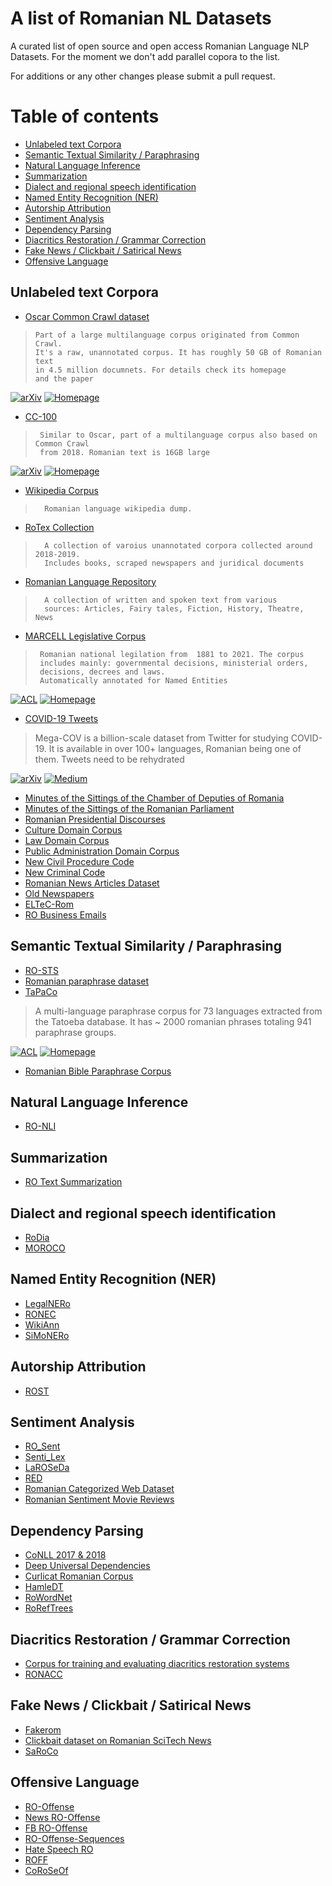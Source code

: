 # A list of Romanian NL Datasets
A curated list of open source and open access Romanian Language NLP Datasets.
For the moment we don't add parallel copora to the list.

For additions or any other changes please submit a pull request.

Table of contents
=================

<!--ts-->
   * [Unlabeled text Corpora](#unlabeled-text-corpora)
   * [Semantic Textual Similarity / Paraphrasing](#semantic-textual-similarity--paraphrasing)
   * [Natural Language Inference](#natural-language-inference)
   * [Summarization](#summarization)
   * [Dialect and regional speech identification](#dialect-and-regional-speech-identification)
   * [Named Entity Recognition (NER)](#named-entity-recognition-ner)
   * [Autorship Attribution](#autorship-attribution)
   * [Sentiment Analysis](#sentiment-analysis)
   * [Dependency Parsing](#dependency-parsing)
   * [Diacritics Restoration / Grammar Correction](#diacritics-restoration--grammar-correction)
   * [Fake News / Clickbait / Satirical News](#fake-news--clickbait--satirical-news)
   * [Offensive Language](#offensive-language)

<!--te-->

## Unlabeled text Corpora

* [Oscar Common Crawl dataset](https://huggingface.co/datasets/oscar-corpus/OSCAR-2201)
>     Part of a large multilanguage corpus originated from Common Crawl.
>     It's a raw, unannotated corpus. It has roughly 50 GB of Romanian text
>     in 4.5 million documnets. For details check its homepage 
>     and the paper
 
[![arXiv](https://img.shields.io/badge/arXiv-2004.06165-f9f107.svg)](https://arxiv.org/abs/2004.06165)
[![Homepage](https://img.shields.io/badge/oscar%20homepage-6ca1f0)](https://oscar-project.org/)

* [CC-100](https://data.statmt.org/cc-100/)
>      Similar to Oscar, part of a multilanguage corpus also based on Common Crawl
>      from 2018. Romanian text is 16GB large

[![arXiv](https://img.shields.io/badge/arXiv-1911.00359-f9f107.svg)](https://arxiv.org/abs/1911.00359)
[![Homepage](https://img.shields.io/badge/cc-100%20homepage-6ca1f0)](https://data.statmt.org/cc-100/)

* [Wikipedia Corpus](https://dumps.wikimedia.org/rowiki/)
>       Romanian language wikipedia dump. 
  
* [RoTex Collection](https://github.com/aleris/ReadME-RoTex-Corpus-Builder)
>       A collection of varoius unannotated corpora collected around 2018-2019.
>       Includes books, scraped newspapers and juridical documents  
> 
* [Romanian Language Repository](https://github.com/lmidriganciochina/romaniancorpus)
>       A collection of written and spoken text from various
>       sources: Articles, Fairy tales, Fiction, History, Theatre, News
 
* [MARCELL Legislative Corpus](https://elrc-share.eu/repository/browse/marcell-romanian-legislative-subcorpus-v2/2da548428b9d11eb9c1a00155d026706ce94a6b59ffc4b0e9fb5cd9cebe6889e/)
>      Romanian national legilation from  1881 to 2021. The corpus
>      includes mainly: governmental decisions, ministerial orders,
>      decisions, decrees and laws.
>      Automatically annotated for Named Entities

[![ACL](https://img.shields.io/badge/ACL%20Anthology-ed1c24.svg)](http://www.lrec-conf.org/proceedings/lrec2020/pdf/2020.lrec-1.464.pdf)
[![Homepage](https://img.shields.io/badge/marcell%20homepage-6ca1f0)](https://marcell-project.eu/)

* [COVID-19 Tweets](https://github.com/UBC-NLP/megacov)
>    Mega-COV is a billion-scale dataset from Twitter for studying COVID-19. It is
>    available in over 100+ languages, Romanian being one of them. Tweets need
>    to be rehydrated

[![arXiv](https://img.shields.io/badge/arXiv-2005.06012-f9f107.svg)](https://arxiv.org/abs/2005.06012)
[![Medium](https://img.shields.io/badge/Medium-12100E?style=for-the-badge&logo=medium&logoColor=white)](https://mumageed.medium.com/billion-scale-investigation-of-covid-19-impact-on-human-communication-in-104-languages-874b5a37beac)


  
* [Minutes of the Sittings of the Chamber of Deputies of Romania](https://elrc-share.eu/repository/browse/monolingual-corpus-from-minutes-of-the-sittings-of-the-chamber-of-deputies-of-romania-2016-2018-processed/759806e22e1311e9a4d400155d02670657928f90efa64c9dab1b177c2186bf6c/)
* [Minutes of the Sittings of the Romanian Parliament](https://elrc-share.eu/repository/browse/romanian-parliament-transcripts-1996-2018-processed/779b85aee4de11e9913100155d026706ac0a5e38c6824010a537363b37b6bd0f/)
* [Romanian Presidential Discourses](https://github.com/grrrrah/RomanianPresidentialDiscourses)
* [Culture Domain Corpus](https://elrc-share.eu/repository/browse/monolingual-romanian-corpus-in-the-culture-domain-processed/a1d6c98e1d5911e9b7d400155d026706fd71a90bf1df4bacb3f174edccb6e9b9/)
* [Law Domain Corpus](https://elrc-share.eu/repository/browse/monolingual-romanian-corpus-in-the-law-domain/ee9f6b0289f611e6bfe700155d0205029e7b188412ab4e56bf6fd1d7d9e8b033/)
* [Public Administration Domain Corpus](https://elrc-share.eu/repository/browse/monolingual-romanian-corpus-in-the-public-administration-domain-processed/32b0c234327311e8b7d400155d026706afa147904c554dd1bad4764bd4a7aaed/)
* [New Civil Procedure Code](https://elrc-share.eu/repository/browse/romanian-new-civil-procedure-code-processed/e4d8e13046ff11e8b7d400155d026706010657f248274e6286aeb6488d8a2ee6/)
* [New Criminal Code](https://elrc-share.eu/repository/browse/noul-cod-penal/100b7e38d25111ea913100155d0267066e48d760d0d24b39a4900b2b09864a02/)
* [Romanian News Articles Dataset](https://github.com/mhakan20/RomanianNewsArticlesDataset)
* [Old Newspapers](https://www.kaggle.com/datasets/alvations/old-newspapers)
* [ELTeC-Rom](https://github.com/COST-ELTeC/ELTeC-rom)
* [RO Business Emails](https://huggingface.co/datasets/readerbench/ro-business-emails)


## Semantic Textual Similarity / Paraphrasing

* [RO-STS](https://huggingface.co/datasets/ro_sts)
* [Romanian paraphrase dataset](https://huggingface.co/datasets/BlackKakapo/paraphrase-ro)
* [TaPaCo](https://huggingface.co/datasets/tapaco/viewer/ro/train)
>    A multi-language paraphrase corpus for 73 languages extracted from the Tatoeba database.
>    It has ~ 2000 romanian phrases totaling 941 paraphrase groups. 

[![ACL](https://img.shields.io/badge/ACL%20Anthology-ed1c24.svg)](https://aclanthology.org/2020.lrec-1.848/)
[![Homepage](https://img.shields.io/badge/cc-100%20homepage-6ca1f0)](https://zenodo.org/record/3707949)

* [Romanian Bible Paraphrase Corpus](https://huggingface.co/datasets/andyP/ro-paraphrase-bible)

## Natural Language Inference

* [RO-NLI](https://github.com/dumitrescustefan/RO-NLI)

## Summarization
* [RO Text Summarization](https://huggingface.co/datasets/readerbench/ro-text-summarization)

## Dialect and regional speech identification
* [RoDia](https://github.com/codrut2/RoDia)
* [MOROCO](https://github.com/butnaruandrei/MOROCO)
    
## Named Entity Recognition (NER)

* [LegalNERo](https://huggingface.co/datasets/joelito/legalnero)
* [RONEC](https://huggingface.co/datasets/ronec)
* [WikiAnn](https://huggingface.co/datasets/wikiann)
* [SiMoNERo](https://github.com/UniversalDependencies/UD_Romanian-SiMoNERo)

## Autorship Attribution

* [ROST](https://www.kaggle.com/datasets/sandamariaavram/rost-romanian-stories-and-other-texts)


## Sentiment Analysis

* [RO_Sent](https://huggingface.co/datasets/ro_sent)
* [Senti_Lex](https://huggingface.co/datasets/senti_lex)
* [LaROSeDa](https://huggingface.co/datasets/laroseda)
* [RED](https://github.com/Alegzandra/RED-Romanian-Emotions-Dataset)
* [Romanian Categorized Web Dataset](https://github.com/bogsio/RomanianCategorizedWebDataset)
* [Romanian Sentiment Movie Reviews](https://www.kaggle.com/datasets/gringoandy/romanian-sentiment-movie-reviews)


## Dependency Parsing

* [CoNLL 2017 & 2018](https://www.conll.org/previous-tasks)
* [Deep Universal Dependencies](https://lindat.mff.cuni.cz/repository/xmlui/handle/11234/1-3720)
* [Curlicat Romanian Corpus](https://elrc-share.eu/repository/browse/curlicat-romanian-corpus/8b6c8dca58ea11ed9c1a00155d026706fb03ef8b4c1847cfbe9cea869a82731e/)
* [HamleDT](https://lindat.mff.cuni.cz/repository/xmlui/handle/11234/1-1508)
* [RoWordNet](https://github.com/dumitrescustefan/RoWordNet)
* [RoRefTrees](https://github.com/UniversalDependencies/UD_Romanian-RRT)

## Diacritics Restoration / Grammar Correction

* [Corpus for training and evaluating diacritics restoration systems](https://lindat.mff.cuni.cz/repository/xmlui/handle/11234/1-2607)
* [RONACC](https://nextcloud.readerbench.com/index.php/s/9pwymesT5sycxoM)

## Fake News / Clickbait / Satirical News

* [Fakerom](https://www.tagtog.com/fakerom/fakerom)
* [Clickbait dataset on Romanian SciTech News](https://github.com/ralucaginga/ClickbaitSciTechRO)
* [SaRoCo](https://github.com/MihaelaGaman/SaRoCo)

## Offensive Language

* [RO-Offense](https://huggingface.co/datasets/readerbench/ro-offense)
* [News RO-Offense](https://huggingface.co/datasets/readerbench/news-ro-offense)
* [FB RO-Offense](https://huggingface.co/datasets/readerbench/ro-fb-offense)
* [RO-Offense-Sequences](https://huggingface.co/datasets/readerbench/ro-offense-sequences)
* [Hate Speech RO](https://github.com/andra-pumnea/hate-speech-ro)
* [ROFF](https://github.com/guzimanis/ROFF)
* [CoRoSeOf](https://github.com/DianaHoefels/CoRoSeOf)

